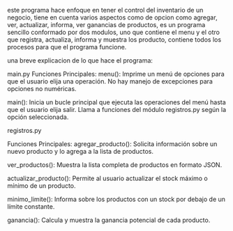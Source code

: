 este programa hace enfoque en tener el control del inventario de un negocio, tiene en cuenta varios aspectos como de opcion como agregar, ver, actualizar, informa, ver ganancias de productos, es un programa sencillo conformado por dos modulos, uno que contiene el menu y el otro que registra, actualiza, informa y muestra los producto, contiene todos los procesos para que el programa funcione.

una breve explicacion de lo que hace el programa:

main.py
Funciones Principales:
menu():
Imprime un menú de opciones para que el usuario elija una operación.
No hay manejo de excepciones para opciones no numéricas.

main():
Inicia un bucle principal que ejecuta las operaciones del menú hasta que el usuario elija salir.
Llama a funciones del módulo registros.py según la opción seleccionada.


registros.py

Funciones Principales:
agregar_producto():
Solicita información sobre un nuevo producto y lo agrega a la lista de productos.

ver_productos():
Muestra la lista completa de productos en formato JSON.

actualizar_producto():
Permite al usuario actualizar el stock máximo o mínimo de un producto.

minimo_limite():
Informa sobre los productos con un stock por debajo de un límite constante.

ganancia():
Calcula y muestra la ganancia potencial de cada producto.